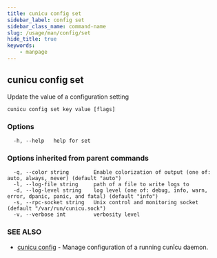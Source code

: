 ```yaml
---
title: cunicu config set
sidebar_label: config set
sidebar_class_name: command-name
slug: /usage/man/config/set
hide_title: true
keywords:
    - manpage
---
```


## cunicu config set

Update the value of a configuration setting

```
cunicu config set key value [flags]
```

### Options

```
  -h, --help   help for set
```

### Options inherited from parent commands

```
  -q, --color string        Enable colorization of output (one of: auto, always, never) (default "auto")
  -l, --log-file string     path of a file to write logs to
  -d, --log-level string    log level (one of: debug, info, warn, error, dpanic, panic, and fatal) (default "info")
  -s, --rpc-socket string   Unix control and monitoring socket (default "/var/run/cunicu.sock")
  -v, --verbose int         verbosity level
```

### SEE ALSO

* [cunicu config](cunicu_config.md)	 - Manage configuration of a running cunīcu daemon.

